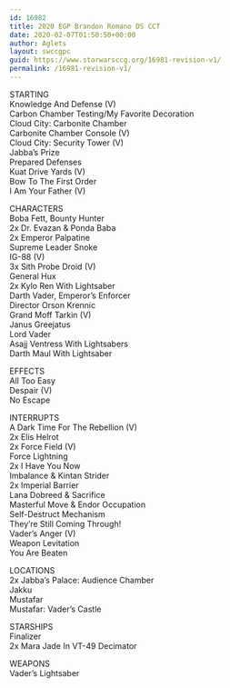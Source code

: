 ```yaml
---
id: 16982
title: 2020 EGP Brandon Romano DS CCT
date: 2020-02-07T01:50:50+00:00
author: Aglets
layout: swccgpc
guid: https://www.starwarsccg.org/16981-revision-v1/
permalink: /16981-revision-v1/
---
```

STARTING  
Knowledge And Defense (V)  
Carbon Chamber Testing/My Favorite Decoration  
Cloud City: Carbonite Chamber  
Carbonite Chamber Console (V)  
Cloud City: Security Tower (V)  
Jabba&#8217;s Prize  
Prepared Defenses  
Kuat Drive Yards (V)  
Bow To The First Order  
I Am Your Father (V)

CHARACTERS  
Boba Fett, Bounty Hunter  
2x Dr. Evazan & Ponda Baba  
2x Emperor Palpatine  
Supreme Leader Snoke  
IG-88 (V)  
3x Sith Probe Droid (V)  
General Hux  
2x Kylo Ren With Lightsaber  
Darth Vader, Emperor&#8217;s Enforcer  
Director Orson Krennic  
Grand Moff Tarkin (V)  
Janus Greejatus  
Lord Vader  
Asajj Ventress With Lightsabers  
Darth Maul With Lightsaber

EFFECTS  
All Too Easy  
Despair (V)  
No Escape

INTERRUPTS  
A Dark Time For The Rebellion (V)  
2x Elis Helrot  
2x Force Field (V)  
Force Lightning  
2x I Have You Now  
Imbalance & Kintan Strider  
2x Imperial Barrier  
Lana Dobreed & Sacrifice  
Masterful Move & Endor Occupation  
Self-Destruct Mechanism  
They&#8217;re Still Coming Through!  
Vader&#8217;s Anger (V)  
Weapon Levitation  
You Are Beaten

LOCATIONS  
2x Jabba&#8217;s Palace: Audience Chamber  
Jakku  
Mustafar  
Mustafar: Vader&#8217;s Castle

STARSHIPS  
Finalizer  
2x Mara Jade In VT-49 Decimator

WEAPONS  
Vader&#8217;s Lightsaber